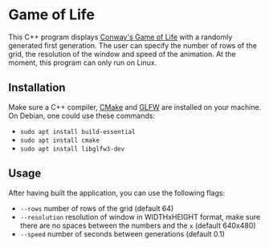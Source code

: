 # Game of Life

This C++ program displays [Conway's Game of Life](https://en.wikipedia.org/wiki/Conway%27s_Game_of_Life) with a randomly generated first generation. The user can specify the number of rows of the grid, the resolution of the window and speed of the animation. At the moment, this program can only run on Linux.

## Installation

Make sure a C++ compiler, [CMake](https://cmake.org/) and [GLFW](https://www.glfw.org/) are installed on your machine. On Debian, one could use these commands:

- `sudo apt install build-essential`
- `sudo apt install cmake`
- `sudo apt install libglfw3-dev`


## Usage

After having built the application, you can use the following flags:

- `--rows` number of rows of the grid (default 64)
- `--resolution` resolution of window in WIDTHxHEIGHT format, make sure there are no spaces between the numbers and the `x` (default 640x480)
- `--speed` number of seconds between generations (default 0.1)
